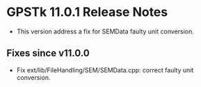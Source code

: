 GPSTk 11.0.1 Release Notes
========================

 * This version address a fix for SEMData faulty unit conversion.

Fixes since v11.0.0
--------------------
  * Fix ext/lib/FileHandling/SEM/SEMData.cpp: correct faulty unit conversion.